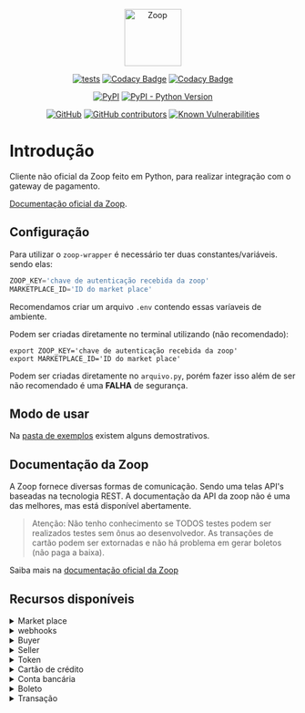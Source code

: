<br/>

<div align="center">
	<img height="100" src="https://zoop.com.br/wp-content/themes/zoop/img/logo.svg" alt="Zoop">

[![tests](https://img.shields.io/github/workflow/status/imobanco/zoop-wrapper/tests)](https://github.com/imobanco/zoop-wrapper/actions?query=workflow%3Atests)
[![Codacy Badge](https://api.codacy.com/project/badge/Grade/d78080aeddcc411696a91bb18f9fe953)](https://www.codacy.com/gh/imobanco/zoop-wrapper?utm_source=github.com&amp;utm_medium=referral&amp;utm_content=imobanco/zoop-wrapper&amp;utm_campaign=Badge_Grade)
[![Codacy Badge](https://api.codacy.com/project/badge/Coverage/d78080aeddcc411696a91bb18f9fe953)](https://www.codacy.com/gh/imobanco/zoop-wrapper?utm_source=github.com&amp;utm_medium=referral&amp;utm_content=imobanco/zoop-wrapper&amp;utm_campaign=Badge_Coverage)

[![PyPI](https://img.shields.io/pypi/v/zoop-wrapper)](https://pypi.org/project/zoop-wrapper/)
[![PyPI - Python Version](https://img.shields.io/pypi/pyversions/zoop-wrapper)](https://pypi.org/project/zoop-wrapper/)

[![GitHub](https://img.shields.io/github/license/imobanco/zoop-wrapper)](https://github.com/imobanco/zoop-wrapper/blob/dev/LICENSE)
[![GitHub contributors](https://img.shields.io/github/contributors/imobanco/zoop-wrapper)](https://github.com/imobanco/zoop-wrapper/graphs/contributors)
[![Known Vulnerabilities](https://snyk.io/test/github/imobanco/zoop-wrapper/badge.svg?targetFile=requirements.txt)](https://snyk.io/test/github/imobanco/zoop-wrapper?targetFile=requirements.txt)

</div>

# Introdução
Cliente não oficial da Zoop feito em Python, para realizar integração com o gateway de pagamento.

[Documentação oficial da Zoop](https://docs.zoop.co/).

## Configuração
Para utilizar o `zoop-wrapper` é necessário ter duas constantes/variáveis. sendo elas:
```python
ZOOP_KEY='chave de autenticação recebida da zoop'
MARKETPLACE_ID='ID do market place'
```

Recomendamos criar um arquivo `.env` contendo essas varíaveis de ambiente. 

Podem ser criadas diretamente no terminal utilizando (não recomendado):
```shell script
export ZOOP_KEY='chave de autenticação recebida da zoop'
export MARKETPLACE_ID='ID do market place'
```

Podem ser criadas diretamente no `arquivo.py`, porém fazer isso além de ser não recomendado é uma **FALHA** 
de segurança.

## Modo de usar
Na [pasta de exemplos](examples/) existem alguns demostrativos.

## Documentação da Zoop
A Zoop fornece diversas formas de comunicação. Sendo uma telas API's baseadas na tecnologia REST. 
A documentação da API da zoop não é uma das melhores, mas está disponível abertamente.

>Atenção: Não tenho conhecimento se TODOS testes podem ser realizados testes sem ônus ao desenvolvedor. 
>As transações de cartão podem ser extornadas e não há problema em gerar boletos (não paga a baixa).

Saiba mais na [documentação oficial da Zoop](https://docs.zoop.co/docs/introdu%C3%A7%C3%A3o-a-zoop)

## Recursos disponíveis

<details>
<summary>Market place</summary>

- [ ] detalhes
</details>

<details>
<summary>webhooks</summary>

- [ ] Cadastro
- [ ] listagem
- [ ] detalhes
- [ ] remoção
</details>

<details>
<summary>Buyer</summary>

- [x] Cadastro
- [x] listagem
- [x] detalhes
- [x] remoção
</details>

<details>
<summary>Seller</summary>

- [x] Cadastro
- [x] listagem
- [x] detalhes
- [x] remoção
</details>

<details>
<summary>Token</summary>

- [x] Cadastro de token cartão de crédito
- [x] Cadastro de token conta bancária
- [ ] detalhes
</details>

<details>
<summary>Cartão de crédito</summary>

- [x] Conexão
- [x] detalhes
- [ ] remoção
</details>

<details>
<summary>Conta bancária</summary>

- [x] Conexão
- [x] listagem
- [x] detalhes
- [ ] remoção
</details>

<details>
<summary>Boleto</summary>

- [x] detalhes
</details>

<details>
<summary>Transação</summary>

- [x] listagem
- [x] detalhes
- [x] cancelamento
- [x] Cadastro transação boleto
- [ ] Cadastro transação cartão de crédito
</details>
